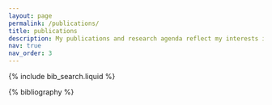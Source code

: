 ```yaml
---
layout: page
permalink: /publications/
title: publications
description: My publications and research agenda reflect my interests in gender, representation, political parties, and the politics of policymaking. Some of the projects I am excited to be working on now explore women and gender in populist radical right parties, the rise of femonationalism, the impacts of gender quota laws on women's promotion to cabinets, and the political causes and consequences of the mental load (cognitive household labor).
nav: true
nav_order: 3
---
```


<!-- _pages/publications.md -->

<!-- Bibsearch Feature -->

{% include bib_search.liquid %}

<div class="publications">

{% bibliography %}

</div>
